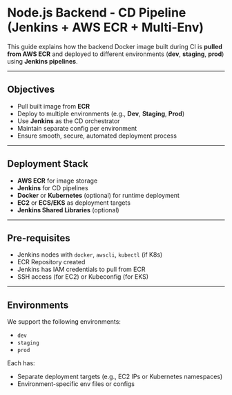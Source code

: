 # Node.js Backend - CD Pipeline (Jenkins + AWS ECR + Multi-Env)

This guide explains how the backend Docker image built during CI is **pulled from AWS ECR** and deployed to different environments (**dev**, **staging**, **prod**) using **Jenkins pipelines**.

---

## Objectives

- Pull built image from **ECR**
- Deploy to multiple environments (e.g., **Dev**, **Staging**, **Prod**)
- Use **Jenkins** as the CD orchestrator
- Maintain separate config per environment
- Ensure smooth, secure, automated deployment process

---

## Deployment Stack

- **AWS ECR** for image storage  
- **Jenkins** for CD pipelines  
- **Docker** or **Kubernetes** (optional) for runtime deployment  
- **EC2** or **ECS/EKS** as deployment targets  
- **Jenkins Shared Libraries** (optional)

---

## Pre-requisites

- Jenkins nodes with `docker`, `awscli`, `kubectl` (if K8s)
- ECR Repository created
- Jenkins has IAM credentials to pull from ECR
- SSH access (for EC2) or Kubeconfig (for EKS)

---

## Environments

We support the following environments:

- `dev`
- `staging`
- `prod`

Each has:

- Separate deployment targets (e.g., EC2 IPs or Kubernetes namespaces)
- Environment-specific env files or configs
